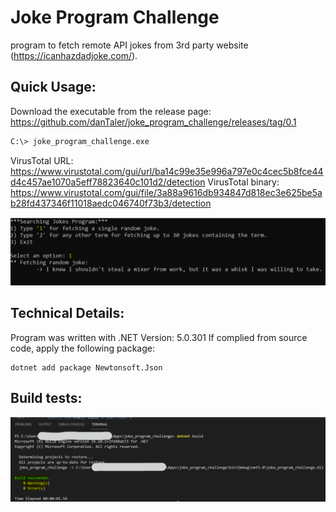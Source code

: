 # Joke Program Challenge
program to fetch remote API jokes from 3rd party website (https://icanhazdadjoke.com/).

## Quick Usage:

Download the executable from the release page:
https://github.com/danTaler/joke_program_challenge/releases/tag/0.1

```bash
C:\> joke_program_challenge.exe
```
VirusTotal URL:
https://www.virustotal.com/gui/url/ba14c99e35e996a797e0c4cec5b8fce44d4c457ae1070a5eff78823640c101d2/detection
VirusTotal binary:
https://www.virustotal.com/gui/file/3a88a9616db934847d818ec3e625be5ab28fd437346f11018aedc046740f73b3/detection

![Image of p](https://github.com/danTaler/joke_program_challenge/blob/main/program-menu.png)

## Technical Details:
Program was written with .NET Version: 5.0.301
If complied from source code, apply the following package:
```
dotnet add package Newtonsoft.Json
```

## Build tests:

![Image of Y](https://github.com/danTaler/joke_program_challenge/blob/main/build_screenshot.png)

